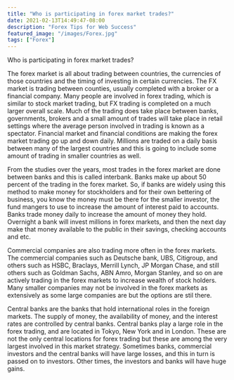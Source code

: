```yaml
---
title: "Who is participating in forex market trades?"
date: 2021-02-13T14:49:47-08:00
description: "Forex Tips for Web Success"
featured_image: "/images/Forex.jpg"
tags: ["Forex"]
---
```


Who is participating in forex market trades? 

The forex market is all about trading between countries, the currencies of those countries and the timing of investing in certain currencies. The FX market is trading between counties, usually completed with a broker or a financial company. Many people are involved in forex trading, which is similar to stock market trading, but FX trading is completed on a much larger overall scale. Much of the trading does take place between banks, governments, brokers and a small amount of trades will take place in retail settings where the average person involved in trading is known as a spectator. Financial market and financial conditions are making the forex market trading go up and down daily. Millions are traded on a daily basis between many of the largest countries and this is going to include some amount of trading in smaller countries as well. 

From the studies over the years, most trades in the forex market are done between banks and this is called interbank. Banks make up about 50 percent of the trading in the forex market. So, if banks are widely using this method to make money for stockholders and for their own bettering of business, you know the money must be there for the smaller investor, the fund mangers to use to increase the amount of interest paid to accounts. Banks trade money daily to increase the amount of money they hold. Overnight a bank will invest millions in forex markets, and then the next day make that money available to the public in their savings, checking accounts and etc. 

Commercial companies are also trading more often in the forex markets. The commercial companies such as Deutsche bank, UBS, Citigroup, and others such as HSBC, Braclays, Merrill Lynch, JP Morgan Chase, and still others such as Goldman Sachs, ABN Amro, Morgan Stanley, and so on are actively trading in the forex markets to increase wealth of stock holders. Many smaller companies may not be involved in the forex markets as extensively as some large companies are but the options are stil there. 

Central banks are the banks that hold international roles in the foreign markets. The supply of money, the availability of money, and the interest rates are controlled by central banks. Central banks play a large role in the forex trading, and are located in Tokyo, New York and in London. These are not the only central locations for forex trading but these are among the very largest involved in this market strategy. Sometimes banks, commercial investors and the central banks will have large losses, and this in turn is passed on to investors. Other times, the investors and banks will have huge gains.

